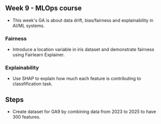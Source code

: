 ## Week 9 - MLOps course
- This week's GA is about data drift, bias/fairness and explainability in AI/ML systems.

### Fairness
- Introduce a location variable in iris dataset and demonstrate fairness using Fairlearn Explainer.


### Explainability
- Use SHAP to explain how much each feature is contributing to classfification task.


## Steps
- Create dataset for GA9 by combining data from 2023 to 2025 to have 300 features.